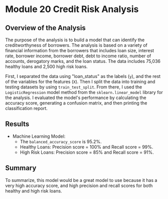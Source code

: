 # Module 20 Credit Risk Analysis

## Overview of the Analysis

The purpose of the analysis is to build a model that can identify the creditworthyness of borrowers.  The analysis is based on a variety of financial information from the borrowers that includes loan size, interest rate, borrower income, borrower debt, debt to income ratio, number of accounts, derogatory marks, and the loan status. The data includes 75,036 healthy loans and 2,500 high risk loans.

First, I separated the data using "loan_status" as the labels (`y`), and the rest of the variables for the features (`X`). Then I split the data into training and testing datasets by using `train_test_split`.  From there, I used the `LogisticRegression` model method from the `sklearn.linear_model` library for the analysis.  I evaluated the model's performance by calculating the accuracy score, generating a confusion matrix, and then printing the classification report.

## Results

* Machine Learning Model:
  * The `balanced_accuracy_score` is 95.2%.
  * Healthy Loans: Precision score = 100% and Recall score = 99%.
  * High Risk Loans: Precision score = 85% and Recall score = 91%.

## Summary

To summarize, this model would be a great model to use because it has a very high accuracy score, and high precision and recall scores for both healthy and high risk loans.

